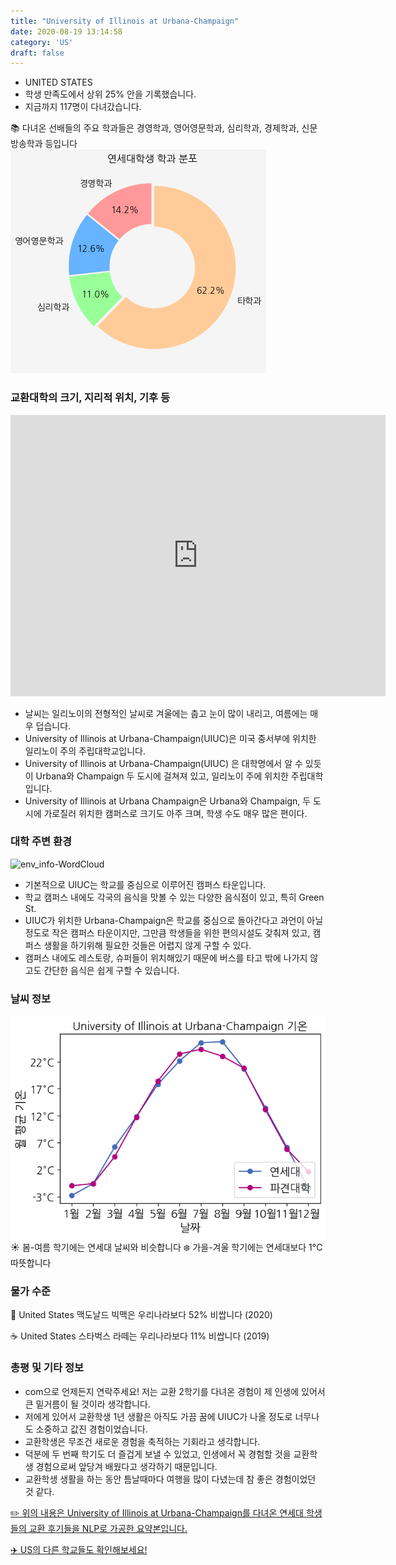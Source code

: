 ```yaml
---
title: "University of Illinois at Urbana-Champaign"
date: 2020-08-19 13:14:58
category: 'US'
draft: false
---
```



* UNITED STATES
* 학생 만족도에서 상위 25% 안을 기록했습니다.
* 지금까지 117명이 다녀갔습니다. 

📚 다녀온 선배들의 주요 학과들은 경영학과, 영어영문학과, 심리학과, 경제학과, 신문방송학과 등입니다
![department-info](../plots/US000207.png)
### 교환대학의 크기, 지리적 위치, 기후 등
<iframe
width="600"
height="450"
frameborder="0" style="border:0"
src="https://www.google.com/maps/embed/v1/place?key=AIzaSyC9e1AME-pVmWC4hBpFdu5S4dKzyepa3HQ&q=University+of+Illinois+at+Urbana-Champaign&center=40.1019523,-88.2271615&zoom=14" allowfullscreen>
</iframe>

* 날씨는 일리노이의 전형적인 날씨로 겨울에는 춥고 눈이 많이 내리고, 여름에는 매우 덥습니다.
* University of Illinois at Urbana-Champaign(UIUC)은 미국 중서부에 위치한 일리노이 주의 주립대학교입니다.
* University of Illinois at Urbana-Champaign(UIUC) 은 대학명에서 알 수 있듯이 Urbana와 Champaign 두 도시에 걸쳐져 있고, 일리노이 주에 위치한 주립대학입니다.
* University of Illinois at Urbana Champaign은 Urbana와 Champaign, 두 도시에 가로질러 위치한 캠퍼스로 크기도 아주 크며, 학생 수도 매우 많은 편이다.


### 대학 주변 환경

![env_info-WordCloud](../univ_wordclouds_okt/env_info/US000207_env_info_okt.png)

* 기본적으로 UIUC는 학교를 중심으로 이루어진 캠퍼스 타운입니다.
* 학교 캠퍼스 내에도 각국의 음식을 맛볼 수 있는 다양한 음식점이 있고, 특히 Green St.
* UIUC가 위치한 Urbana-Champaign은 학교를 중심으로 돌아간다고 과언이 아닐 정도로 작은 캠퍼스 타운이지만, 그만큼 학생들을 위한 편의시설도 갖춰져 있고, 캠퍼스 생활을 하기위해 필요한 것들은 어렵지 않게 구할 수 있다.
* 캠퍼스 내에도 레스토랑, 슈퍼들이 위치해있기 때문에 버스를 타고 밖에 나가지 않고도 간단한 음식은 쉽게 구할 수 있습니다.


### 날씨 정보 
 ![temparature_US000207](../plots/weather/US000207.png)
☀️ 봄-여름 학기에는 연세대 날씨와 비슷합니다
❄️ 가을-겨울 학기에는 연세대보다 1°C 따뜻합니다
### 물가 수준 
🍔 United States 맥도날드 빅맥은 우리나라보다 52% 비쌉니다 (2020)

☕️ United States 스타벅스 라떼는 우리나라보다 11% 비쌉니다 (2019)

### 총평 및 기타 정보
* com으로 언제든지 연락주세요! 저는 교환 2학기를 다녀온 경험이 제 인생에 있어서 큰 밑거름이 될 것이라 생각합니다.
* 저에게 있어서 교환학생 1년 생활은 아직도 가끔 꿈에 UIUC가 나올 정도로 너무나도 소중하고 값진 경험이었습니다.
* 교환학생은 무조건 새로운 경험을 축적하는 기회라고 생각합니다.
* 덕분에 두 번째 학기도 더 즐겁게 보낼 수 있었고, 인생에서 꼭 경험할 것을 교환학생 경험으로써 앞당겨 배웠다고 생각하기 때문입니다.
* 교환학생 생활을 하는 동안 틈날때마다 여행을 많이 다녔는데 참 좋은 경험이었던 것 같다.


[✏️ 위의 내용은 University of Illinois at Urbana-Champaign를 다녀온 연세대 학생들의 교환 후기들을 NLP로 가공한 요약본입니다.](http://oia.yonsei.ac.kr/partner/expReport.asp?ucode=US000207&bgbn=A)

[✈️ US의 다른 학교들도 확인해보세요!](https://yonsei-exchange.netlify.app/?category=US)
